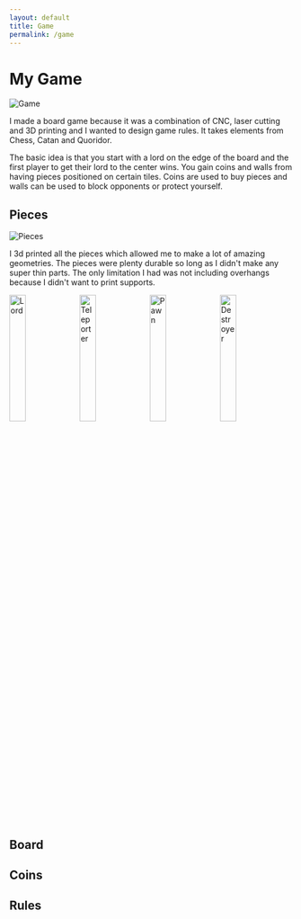 ```yaml
---
layout: default
title: Game
permalink: /game
---
```


# My Game
<div class="clearfix">
    <img alt="Game" src="/sebsite/images/game.jpg" class="rightfloat">
    <p>I made a board game because it was a combination of CNC, laser cutting and 3D printing and I wanted to design game rules. It takes elements from Chess, Catan and Quoridor.</p>
    <p>The basic idea is that you start with a lord on the edge of the board and the first player to get their lord to the center wins. You gain coins and walls from having pieces positioned on certain tiles. Coins are used to buy pieces and walls can be used to block opponents or protect yourself.</p>
</div>

## Pieces
<div class="clearfix">
    <img alt="Pieces" src="/sebsite/images/gamepieces.jpg" class="rightfloat">
    <p>I 3d printed all the pieces which allowed me to make a lot of amazing geometries. The pieces were plenty durable so long as I didn't make any super thin parts. The only limitation I had was not including overhangs because I didn't want to print supports.</p>
</div>


<img alt="Lord" src="/sebsite/images/gamelord.jpg"  width="24%">
<img alt="Teleporter" src="/sebsite/images/gameteleporter.jpg" width="24%">
<img alt="Pawn" src="/sebsite/images/gamepawn.jpg" width="24%">
<img alt="Destroyer" src="/sebsite/images/gamedestroyer.jpg" width="24%">


## Board


## Coins

## Rules

